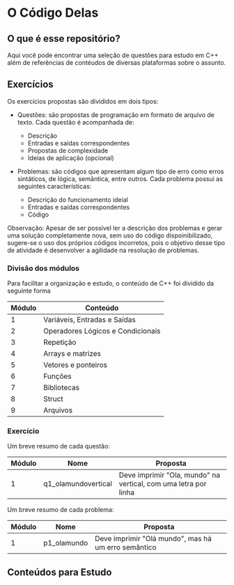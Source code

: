 # O Código Delas

## O que é esse repositório?

Aqui você pode encontrar uma seleção de questões para estudo em C++ além de referências de contéudos de diversas plataformas sobre o assunto.

## Exercícios

Os exercícios propostas são divididos em dois tipos:

- Questões: são propostas de programação em formato de arquivo de texto<!---Ou markdown-->. Cada questão é acompanhada de:
  - Descrição
  - Entradas e saídas correspondentes
  - Propostas de complexidade <!---Mudar esse termo-->
  - Ideias de aplicação (opcional)


- Problemas: são códigos que apresentam algum tipo de erro como erros sintáticos, de lógica, semântica, entre outros. Cada problema possui as seguintes características:
  - Descrição do funcionamento ideial
  - Entradas e saídas correspondentes
  - Código

Observação: Apesar de ser possível ler a descrição dos problemas e gerar uma solução completamente nova, sem uso do código dispoinibilizado, sugere-se o uso dos próprios códigos incorretos, pois o objetivo desse tipo de atividade é desenvolver a agilidade na resolução de problemas.

### Divisão dos módulos

Para facilitar a organização e estudo, o conteúdo de C++ foi dividido da seguinte forma

Módulo|Conteúdo
--|--
1| Variáveis, Entradas e Saídas
2| Operadores Lógicos e Condicionais
3| Repetição
4| Arrays e matrizes
5| Vetores e ponteiros
6| Funções
7| Bibliotecas
8| Struct
9| Arquivos

### Exercício

Um breve resumo de cada questão:

Módulo|Nome|Proposta
--|--|--
1| q1_olamundovertical| Deve imprimir "Ola, mundo" na vertical, com uma letra por linha

Um breve resumo de cada problema:

Módulo|Nome|Proposta
--|--|--
1|p1_olamundo|Deve imprimir "Olá mundo", mas há um erro semântico

## Conteúdos para Estudo

<!---Fazer curadoria dos materiais já encontrados-->
